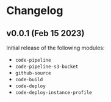 # Changelog

## v0.0.1 (Feb 15 2023)

Initial release of the following modules:
* `code-pipeline`
* `code-pipeline-s3-bucket`
* `github-source`
* `code-build`
* `code-deploy`
* `code-deploy-instance-profile`
